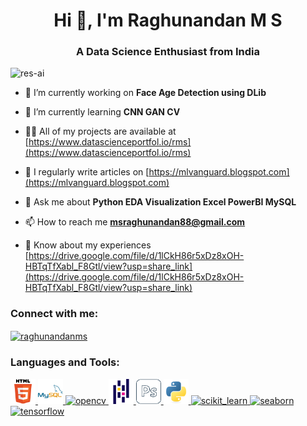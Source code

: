 <h1 align="center">Hi 👋, I'm Raghunandan M S</h1>
<h3 align="center">A Data Science Enthusiast from India</h3>

<p align="left"> <img src="https://komarev.com/ghpvc/?username=res-ai&label=Profile%20views&color=0e75b6&style=flat" alt="res-ai" /> </p>

- 🔭 I’m currently working on **Face Age Detection using DLib**

- 🌱 I’m currently learning **CNN GAN CV**

- 👨‍💻 All of my projects are available at [https://www.datascienceportfol.io/rms](https://www.datascienceportfol.io/rms)

- 📝 I regularly write articles on [https://mlvanguard.blogspot.com](https://mlvanguard.blogspot.com)

- 💬 Ask me about **Python EDA Visualization Excel PowerBI MySQL**

- 📫 How to reach me **msraghunandan88@gmail.com**

- 📄 Know about my experiences [https://drive.google.com/file/d/1lCkH86r5xDz8xOH-HBTqTfXabl_F8Gtl/view?usp=share_link](https://drive.google.com/file/d/1lCkH86r5xDz8xOH-HBTqTfXabl_F8Gtl/view?usp=share_link)

<h3 align="left">Connect with me:</h3>
<p align="left">
<a href="https://linkedin.com/in/raghunandanms" target="blank"><img align="center" src="https://raw.githubusercontent.com/rahuldkjain/github-profile-readme-generator/master/src/images/icons/Social/linked-in-alt.svg" alt="raghunandanms" height="30" width="40" /></a>
</p>

<h3 align="left">Languages and Tools:</h3>
<p align="left"> <a href="https://www.w3.org/html/" target="_blank" rel="noreferrer"> <img src="https://raw.githubusercontent.com/devicons/devicon/master/icons/html5/html5-original-wordmark.svg" alt="html5" width="40" height="40"/> </a> <a href="https://www.mysql.com/" target="_blank" rel="noreferrer"> <img src="https://raw.githubusercontent.com/devicons/devicon/master/icons/mysql/mysql-original-wordmark.svg" alt="mysql" width="40" height="40"/> </a> <a href="https://opencv.org/" target="_blank" rel="noreferrer"> <img src="https://www.vectorlogo.zone/logos/opencv/opencv-icon.svg" alt="opencv" width="40" height="40"/> </a> <a href="https://pandas.pydata.org/" target="_blank" rel="noreferrer"> <img src="https://raw.githubusercontent.com/devicons/devicon/2ae2a900d2f041da66e950e4d48052658d850630/icons/pandas/pandas-original.svg" alt="pandas" width="40" height="40"/> </a> <a href="https://www.photoshop.com/en" target="_blank" rel="noreferrer"> <img src="https://raw.githubusercontent.com/devicons/devicon/master/icons/photoshop/photoshop-line.svg" alt="photoshop" width="40" height="40"/> </a> <a href="https://www.python.org" target="_blank" rel="noreferrer"> <img src="https://raw.githubusercontent.com/devicons/devicon/master/icons/python/python-original.svg" alt="python" width="40" height="40"/> </a> <a href="https://scikit-learn.org/" target="_blank" rel="noreferrer"> <img src="https://upload.wikimedia.org/wikipedia/commons/0/05/Scikit_learn_logo_small.svg" alt="scikit_learn" width="40" height="40"/> </a> <a href="https://seaborn.pydata.org/" target="_blank" rel="noreferrer"> <img src="https://seaborn.pydata.org/_images/logo-mark-lightbg.svg" alt="seaborn" width="40" height="40"/> </a> <a href="https://www.tensorflow.org" target="_blank" rel="noreferrer"> <img src="https://www.vectorlogo.zone/logos/tensorflow/tensorflow-icon.svg" alt="tensorflow" width="40" height="40"/> </a> </p>
